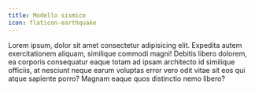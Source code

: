 ```yaml
---
title: Modello sismico
icon: flaticon-earthquake
---
```


Lorem ipsum, dolor sit amet consectetur adipisicing elit. Expedita autem exercitationem aliquam, similique commodi magni! Debitis libero dolorem, ea corporis consequatur eaque totam ad ipsam architecto id similique officiis, at nesciunt neque earum voluptas error vero odit vitae sit eos qui atque sapiente porro? Magnam eaque quos distinctio nemo libero?
